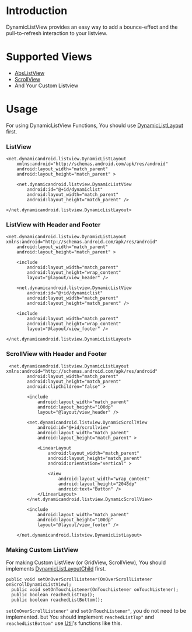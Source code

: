 Introduction
===============
DynamicListView provides an easy way to add a bounce-effect and the pull-to-refresh interaction to your listview.


Supported Views
===============
+ [AbsListView](https://developer.android.com/reference/android/widget/AbsListView.html)
+ [ScrollView](https://developer.android.com/reference/android/widget/ScrollView.html)
+ And Your Custom Listview


Usage
===============

For using DynamicListView Functions, You should use [DynamicListLayout](https://github.com/jaeho/dynamiclistview/blob/master/DynamicListView/src/net/dynamicandroid/listview/DynamicListLayout.java) first.

### ListView

    <net.dynamicandroid.listview.DynamicListLayout 
        xmlns:android="http://schemas.android.com/apk/res/android"
        android:layout_width="match_parent"
        android:layout_height="match_parent" >

        <net.dynamicandroid.listview.DynamicListView
            android:id="@+id/dynamiclist"
            android:layout_width="match_parent"
            android:layout_height="match_parent" />

    </net.dynamicandroid.listview.DynamicListLayout>

### ListView with Header and Footer

    <net.dynamicandroid.listview.DynamicListLayout xmlns:android="http://schemas.android.com/apk/res/android"
        android:layout_width="match_parent"
        android:layout_height="match_parent" >

        <include
            android:layout_width="match_parent"
            android:layout_height="wrap_content"
            layout="@layout/view_header" />

        <net.dynamicandroid.listview.DynamicListView
            android:id="@+id/dynamiclist"
            android:layout_width="match_parent"
            android:layout_height="match_parent" />

        <include
            android:layout_width="match_parent"
            android:layout_height="wrap_content"
            layout="@layout/view_footer" />

    </net.dynamicandroid.listview.DynamicListLayout>

### ScrollView with Header and Footer
		
	 <net.dynamicandroid.listview.DynamicListLayout xmlns:android="http://schemas.android.com/apk/res/android"
		    android:layout_width="match_parent"
		    android:layout_height="match_parent"
		    android:clipChildren="false" >
		
		    <include
		        android:layout_width="match_parent"
		        android:layout_height="100dp"
		        layout="@layout/view_header" />
		
		    <net.dynamicandroid.listview.DynamicScrollView
		        android:id="@+id/scrollview"
		        android:layout_width="match_parent"
		        android:layout_height="match_parent" >
		
		        <LinearLayout
		            android:layout_width="match_parent"
		            android:layout_height="match_parent"
		            android:orientation="vertical" >
		
		            <View
		                android:layout_width="wrap_content"
		                android:layout_height="2048dp"
		                android:text="Button" />
		        </LinearLayout>
		    </net.dynamicandroid.listview.DynamicScrollView>
		
		    <include
		        android:layout_width="match_parent"
		        android:layout_height="100dp"
		        layout="@layout/view_footer" />
		
		</net.dynamicandroid.listview.DynamicListLayout>

### Making Custom ListView 

For making Custom ListView (or GridView, ScrollView), You should implements [DynamicListLayoutChild](https://github.com/jaeho/dynamiclistview/blob/master/DynamicListView/src/net/dynamicandroid/listview/interfaces/DynamicListLayoutChild.java) first.

    public void setOnOverScrollListener(OnOverScrollListener onScrollDynamicListView);
	  public void setOnTouchListener(OnTouchListener onTouchListener);
	  public boolean reachedListTop();
	  public boolean reachedListBottom();
	  
`setOnOverScrollListener"` and `setOnTouchListener"`, you do not need to be implemented. but You should implement `reachedListTop"` and `reachedListBottom"` 
use [Util](https://github.com/jaeho/dynamiclistview/blob/master/DynamicListView/src/net/dynamicandroid/listview/Util.java)'s functions like this.

